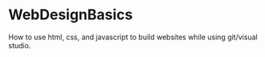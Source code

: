 # WebDesignBasics
How to use html, css, and javascript to build websites while using git/visual studio.
